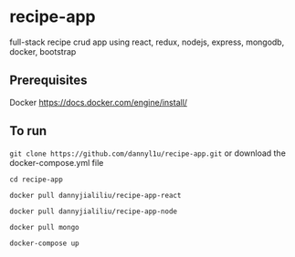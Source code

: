 # recipe-app
full-stack recipe crud app using react, redux, nodejs, express, mongodb, docker, bootstrap

## Prerequisites
Docker
https://docs.docker.com/engine/install/

## To run
`git clone https://github.com/dannyl1u/recipe-app.git` or download the docker-compose.yml file

`cd recipe-app`

`docker pull dannyjialiliu/recipe-app-react`

`docker pull dannyjialiliu/recipe-app-node`

`docker pull mongo`

`docker-compose up`
